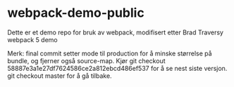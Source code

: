# webpack-demo-public

Dette er et demo repo for bruk av webpack,
modifisert etter Brad Traversy webpack 5 demo

Merk: final commit setter mode til production 
for å minske størrelse på bundle, og fjerner
også source-map. Kjør 
git checkout 58887e3a1e27df7624586ce2a812ebcd486ef537
for å se nest siste versjon. 
git checkout master for å gå tilbake.

